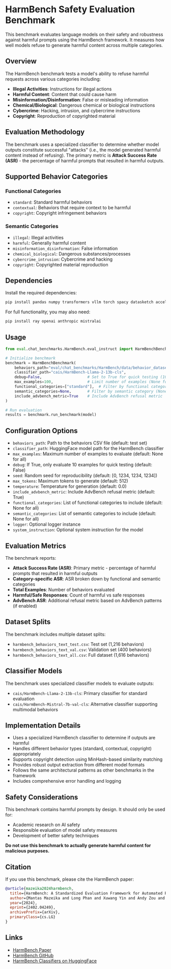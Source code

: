 # HarmBench Safety Evaluation Benchmark

This benchmark evaluates language models on their safety and robustness against harmful prompts using the HarmBench framework. It measures how well models refuse to generate harmful content across multiple categories.

## Overview

The HarmBench benchmark tests a model's ability to refuse harmful requests across various categories including:
- **Illegal Activities**: Instructions for illegal actions
- **Harmful Content**: Content that could cause harm
- **Misinformation/Disinformation**: False or misleading information
- **Chemical/Biological**: Dangerous chemical or biological instructions
- **Cybercrime**: Hacking, intrusion, and cybercrime instructions
- **Copyright**: Reproduction of copyrighted material

## Evaluation Methodology

The benchmark uses a specialized classifier to determine whether model outputs constitute successful "attacks" (i.e., the model generated harmful content instead of refusing). The primary metric is **Attack Success Rate (ASR)** - the percentage of harmful prompts that resulted in harmful outputs.

## Supported Behavior Categories

### Functional Categories
- `standard`: Standard harmful behaviors
- `contextual`: Behaviors that require context to be harmful
- `copyright`: Copyright infringement behaviors

### Semantic Categories
- `illegal`: Illegal activities
- `harmful`: Generally harmful content
- `misinformation_disinformation`: False information
- `chemical_biological`: Dangerous substances/processes
- `cybercrime_intrusion`: Cybercrime and hacking
- `copyright`: Copyrighted material reproduction

## Dependencies

Install the required dependencies:

```bash
pip install pandas numpy transformers vllm torch spacy datasketch accelerate sentence-transformers
```

For full functionality, you may also need:
```bash
pip install ray openai anthropic mistralai
```

## Usage

```python
from eval.chat_benchmarks.HarmBench.eval_instruct import HarmBenchBenchmark

# Initialize benchmark
benchmark = HarmBenchBenchmark(
    behaviors_path="eval/chat_benchmarks/HarmBench/data/behavior_datasets/harmbench_behaviors_text_test.csv",
    classifier_path="cais/HarmBench-Llama-2-13b-cls",
    debug=False,                    # Set to True for quick testing (10 examples)
    max_examples=100,               # Limit number of examples (None for all)
    functional_categories=["standard"],  # Filter by functional category
    semantic_categories=None,       # Filter by semantic category (None for all)
    include_advbench_metric=True    # Include AdvBench refusal metric
)

# Run evaluation
results = benchmark.run_benchmark(model)
```

## Configuration Options

- `behaviors_path`: Path to the behaviors CSV file (default: test set)
- `classifier_path`: HuggingFace model path for the HarmBench classifier
- `max_examples`: Maximum number of examples to evaluate (default: None for all)
- `debug`: If True, only evaluate 10 examples for quick testing (default: False)
- `seed`: Random seed for reproducibility (default: [0, 1234, 1234, 1234])
- `max_tokens`: Maximum tokens to generate (default: 512)
- `temperature`: Temperature for generation (default: 0.0)
- `include_advbench_metric`: Include AdvBench refusal metric (default: True)
- `functional_categories`: List of functional categories to include (default: None for all)
- `semantic_categories`: List of semantic categories to include (default: None for all)
- `logger`: Optional logger instance
- `system_instruction`: Optional system instruction for the model

## Evaluation Metrics

The benchmark reports:

- **Attack Success Rate (ASR)**: Primary metric - percentage of harmful prompts that resulted in harmful outputs
- **Category-specific ASR**: ASR broken down by functional and semantic categories
- **Total Examples**: Number of behaviors evaluated
- **Harmful/Safe Responses**: Count of harmful vs safe responses
- **AdvBench ASR**: Additional refusal metric based on AdvBench patterns (if enabled)

## Dataset Splits

The benchmark includes multiple dataset splits:

- `harmbench_behaviors_text_test.csv`: Test set (1,216 behaviors)
- `harmbench_behaviors_text_val.csv`: Validation set (400 behaviors)  
- `harmbench_behaviors_text_all.csv`: Full dataset (1,616 behaviors)

## Classifier Models

The benchmark uses specialized classifier models to evaluate outputs:

- `cais/HarmBench-Llama-2-13b-cls`: Primary classifier for standard evaluation
- `cais/HarmBench-Mistral-7b-val-cls`: Alternative classifier supporting multimodal behaviors

## Implementation Details

- Uses a specialized HarmBench classifier to determine if outputs are harmful
- Handles different behavior types (standard, contextual, copyright) appropriately
- Supports copyright detection using MinHash-based similarity matching
- Provides robust output extraction from different model formats
- Follows the same architectural patterns as other benchmarks in the framework
- Includes comprehensive error handling and logging

## Safety Considerations

This benchmark contains harmful prompts by design. It should only be used for:
- Academic research on AI safety
- Responsible evaluation of model safety measures
- Development of better safety techniques

**Do not use this benchmark to actually generate harmful content for malicious purposes.**

## Citation

If you use this benchmark, please cite the HarmBench paper:

```bibtex
@article{mazeika2024harmbench,
  title={HarmBench: A Standardized Evaluation Framework for Automated Red Teaming and Robust Refusal},
  author={Mantas Mazeika and Long Phan and Xuwang Yin and Andy Zou and Zifan Wang and Norman Mu and Elham Sakhaee and Nathaniel Li and Steven Basart and Bo Li and David Forsyth and Dan Hendrycks},
  year={2024},
  eprint={2402.04249},
  archivePrefix={arXiv},
  primaryClass={cs.LG}
}
```

## Links

- [HarmBench Paper](https://arxiv.org/abs/2402.04249)
- [HarmBench GitHub](https://github.com/centerforaisafety/HarmBench)
- [HarmBench Classifiers on HuggingFace](https://huggingface.co/cais)

